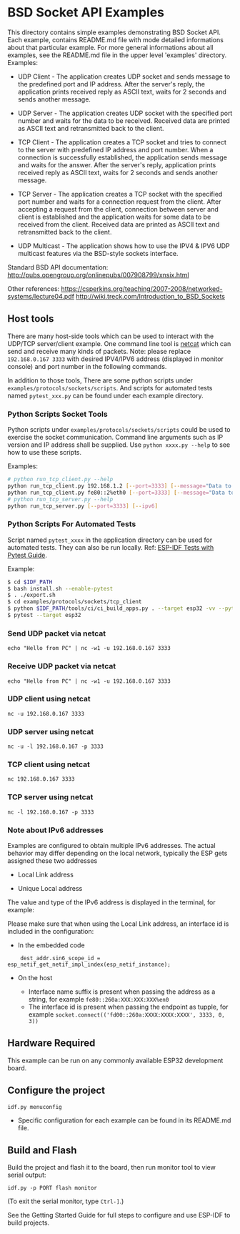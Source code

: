 
# BSD Socket API Examples

This directory contains simple examples demonstrating BSD Socket API. 
Each example, contains README.md file with mode detailed informations about that particular example.
For more general informations about all examples, see the README.md file in the upper level 'examples' directory.
Examples:

* UDP Client - The application creates UDP socket and sends message to the predefined port and IP address. After the server's reply, the application prints received reply as ASCII text, waits for 2 seconds and sends another message.

* UDP Server - The application creates UDP socket with the specified port number and waits for the data to be received. Received data are printed as ASCII text and retransmitted back to the client.

* TCP Client - The application creates a TCP socket and tries to connect to the server with predefined IP address and port number. When a connection is successfully established, the application sends message and waits for the answer. After the server's reply, application prints received reply as ASCII text, waits for 2 seconds and sends another message.

* TCP Server - The application creates a TCP socket with the specified port number and waits for a connection request from the client. After accepting a request from the client, connection between server and client is established and the application waits for some data to be received from the client. Received data are printed as ASCII text and retransmitted back to the client.

* UDP Multicast - The application shows how to use the IPV4 & IPV6 UDP multicast features via the BSD-style sockets interface.

Standard BSD API documentation:
http://pubs.opengroup.org/onlinepubs/007908799/xnsix.html

Other references:
https://csperkins.org/teaching/2007-2008/networked-systems/lecture04.pdf
http://wiki.treck.com/Introduction_to_BSD_Sockets


## Host tools

There are many host-side tools which can be used to interact with the UDP/TCP server/client example. 
One command line tool is [netcat](http://netcat.sourceforge.net) which can send and receive many kinds of packets. 
Note: please replace `192.168.0.167 3333` with desired IPV4/IPV6 address (displayed in monitor console) and port number in the following commands.

In addition to those tools, There are some python scripts under `examples/protocols/sockets/scripts`. 
And scripts for automated tests named `pytest_xxx.py` can be found under each example directory. 


### Python Scripts Socket Tools

Python scripts under `examples/protocols/sockets/scripts` could be used to exercise the socket communication. 
Command line arguments such as IP version and IP address shall be supplied. Use `python xxxx.py --help` to see how to use these scripts. 

Examples:
```bash
# python run_tcp_client.py --help
python run_tcp_client.py 192.168.1.2 [--port=3333] [--message="Data to ESP"]
python run_tcp_client.py fe80::2%eth0 [--port=3333] [--message="Data to ESP"]
# python run_tcp_server.py --help
python run_tcp_server.py [--port=3333] [--ipv6]
```

### Python Scripts For Automated Tests

Script named `pytest_xxxx` in the application directory can be used for automated tests. 
They can also be run locally. Ref: [ESP-IDF Tests with Pytest Guide](https://docs.espressif.com/projects/esp-idf/en/latest/esp32/contribute/esp-idf-tests-with-pytest.html).

Example:
```bash
$ cd $IDF_PATH
$ bash install.sh --enable-pytest
$ . ./export.sh
$ cd examples/protocols/sockets/tcp_client
$ python $IDF_PATH/tools/ci/ci_build_apps.py . --target esp32 -vv --pytest-apps
$ pytest --target esp32
```

### Send UDP packet via netcat
```
echo "Hello from PC" | nc -w1 -u 192.168.0.167 3333
```

### Receive UDP packet via netcat
```
echo "Hello from PC" | nc -w1 -u 192.168.0.167 3333
```

### UDP client using netcat
```
nc -u 192.168.0.167 3333
```

### UDP server using netcat
```
nc -u -l 192.168.0.167 -p 3333
```

### TCP client using netcat
```
nc 192.168.0.167 3333
```

### TCP server using netcat
```
nc -l 192.168.0.167 -p 3333
```

### Note about IPv6 addresses

Examples are configured to obtain multiple IPv6 addresses. The actual behavior may differ depending on the local network, typically the ESP gets assigned these two addresses

* Local Link address

* Unique Local address

The value and type of the IPv6 address is displayed in the terminal, for example:

Please make sure that when using the Local Link address, an interface id is included in the configuration:

* In the embedded code
```
    dest_addr.sin6_scope_id = esp_netif_get_netif_impl_index(esp_netif_instance);
```
* On the host

   - Interface name suffix is present when passing the address as a string, for example `fe80::260a:XXX:XXX:XXX%en0`
   - The interface id is present when passing the endpoint as tupple, for example `socket.connect(('fd00::260a:XXXX:XXXX:XXXX', 3333, 0, 3))`

## Hardware Required

This example can be run on any commonly available ESP32 development board.

## Configure the project

```
idf.py menuconfig
```

* Specific configuration for each example can be found in its README.md file.

## Build and Flash

Build the project and flash it to the board, then run monitor tool to view serial output:

```
idf.py -p PORT flash monitor
```

(To exit the serial monitor, type ``Ctrl-]``.)

See the Getting Started Guide for full steps to configure and use ESP-IDF to build projects.



